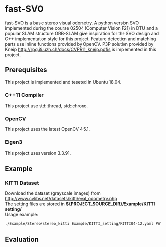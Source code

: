 # fast-SVO
fast-SVO is a basic stereo visual odometry. A python version SVO implemented during the course 02504 (Computer Vision F21) in DTU and a popular SLAM structure ORB-SLAM give  inspiration for the SVO design and C++ implementation style for this project. Feature detection and matching parts use inline functions provided by OpenCV. P3P solution provided by Kneip http://rpg.ifi.uzh.ch/docs/CVPR11_kneip.pdfis is implemented in this project.
## Prerequisites
This project is implemented and teseted in Ubuntu 18.04.
### C++11 Compiler
This project use std::thread, std::chrono.
### OpenCV
This project uses the latest OpenCV 4.5.1.
### Eigen3
This project uses version 3.3.91.

## Example
### KITTI Dataset
Download the dataset (grayscale images) from http://www.cvlibs.net/datasets/kitti/eval_odometry.php  
The setting files are stored in **${PROJECT_SOURCE_DIR}/Example/KITTI setting/**  
Usage example:  
````bash
./Example/Stereo/stereo_kitti Example/KITTI_setting/KITTI04-12.yaml PATH_TO_DATASET_FOLDER/dataset/sequences/ 07 
````

## Evaluation

